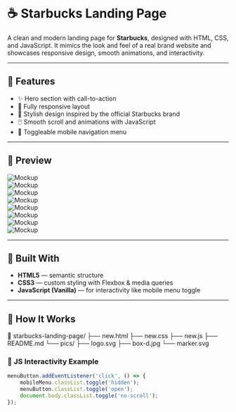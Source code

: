 # ☕ Starbucks Landing Page

A clean and modern landing page for **Starbucks**, designed with HTML, CSS, and JavaScript. It mimics the look and feel of a real brand website and showcases responsive design, smooth animations, and interactivity.

---

## 🌟 Features

- ✨ Hero section with call-to-action
- 📱 Fully responsive layout
- 🎨 Stylish design inspired by the official Starbucks brand
- 🖱️ Smooth scroll and animations with JavaScript
- 🔄 Toggleable mobile navigation menu

---

## 📸 Preview

![Mockup](./pics/372d199e690%20(1).png)  
![Mockup](./pics/372d199e690.png)  
![Mockup](./pics/bc41352db90%20(1).png)  
![Mockup](./pics/bc41352db90%20(2).png)  
![Mockup](./pics/bc41352db90%20(3).png)  
![Mockup](./pics/bc41352db90%20(4).png)  
![Mockup](./pics/bc41352db90.png)  
![Mockup](./pics/e08666446e9.png)  


---

## 🔧 Built With

- **HTML5** — semantic structure
- **CSS3** — custom styling with Flexbox & media queries
- **JavaScript (Vanilla)** — for interactivity like mobile menu toggle

---

## 🧠 How It Works
📁 starbucks-landing-page/
├── new.html
├── new.css
├── new.js
├── README.md
└── pics/
    ├── logo.svg
    ├── box-d.jpg
    └── marker.svg

### 🧩 JS Interactivity Example

```js
menuButton.addEventListener('click', () => {
    mobileMenu.classList.toggle('hidden');
    menuButton.classList.toggle('open');
    document.body.classList.toggle('no-scroll');
});
